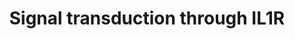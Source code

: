 ---
annotations:
- id: PW:0000003
  parent: signaling pathway
  type: Pathway Ontology
  value: signaling pathway
authors:
- Laurent
- Fehrhart
description: Signal transduction through IL1R. Pathway based on Biocarta pathway (M12095).
  https://cgap.nci.nih.gov/Pathways/BioCarta/h_il1rPathway  IL-1 signals primarily
  through the IL-1 receptor type 1 (IL-1R1). Through expression of cytokines such
  as TNF, TGF-beta and interferons, IL-1 holds a range of inflammatory activities
  that include induction of fever, expression of vascular adhesion molecules and roles
  in arthritis and septic shock. IL-1 binds to the respective IL-1 receptor however,
  it requires the IL-1 receptor accessory protein (IL-1RAP) to transduce a signal.
  Two kinases (IRAK-1 and IRAK-2) get activated through IL-1 binding to its receptor.
  Via these kinases a cascade gets activated which includes TRAF6, NF-kB activation
  and c-JUN activation. The IL-1 signaling cascade represents a highly conserved response
  to pathogens.
last-edited: 2019-01-19
ndex: 4f8b4200-8b6b-11eb-9e72-0ac135e8bacf
organisms:
- Homo sapiens
redirect_from:
- /index.php/Pathway:WP4496
- /instance/WP4496
revision: null
schema-jsonld:
- '@context': https://schema.org/
  '@id': https://wikipathways.github.io/pathways/WP4496.html
  '@type': Dataset
  creator:
    '@type': Organization
    name: WikiPathways
  description: Signal transduction through IL1R. Pathway based on Biocarta pathway
    (M12095). https://cgap.nci.nih.gov/Pathways/BioCarta/h_il1rPathway  IL-1 signals
    primarily through the IL-1 receptor type 1 (IL-1R1). Through expression of cytokines
    such as TNF, TGF-beta and interferons, IL-1 holds a range of inflammatory activities
    that include induction of fever, expression of vascular adhesion molecules and
    roles in arthritis and septic shock. IL-1 binds to the respective IL-1 receptor
    however, it requires the IL-1 receptor accessory protein (IL-1RAP) to transduce
    a signal. Two kinases (IRAK-1 and IRAK-2) get activated through IL-1 binding to
    its receptor. Via these kinases a cascade gets activated which includes TRAF6,
    NF-kB activation and c-JUN activation. The IL-1 signaling cascade represents a
    highly conserved response to pathogens.
  keywords:
  - CHUK
  - ECSIT
  - IFNA1
  - IFNB1
  - IKBKB
  - IL1A
  - IL1B
  - IL1R1
  - IL1RAP
  - IL1RN
  - IL6
  - IRAK1
  - IRAK2
  - IRAK3
  - JUN
  - MAP2K3
  - MAP2K6
  - MAP3K1
  - MAP3K14
  - MAP3K7
  - MAPK14
  - MAPK8
  - MYD88
  - NFKB1
  - NFKBIA
  - RELA
  - TAB1
  - TGFB1
  - TGFB2
  - TGFB3
  - TNF
  - TOLLIP
  - TRAF6
  license: CC0
  name: Signal transduction through IL1R
seo: CreativeWork
title: Signal transduction through IL1R
wpid: WP4496
---